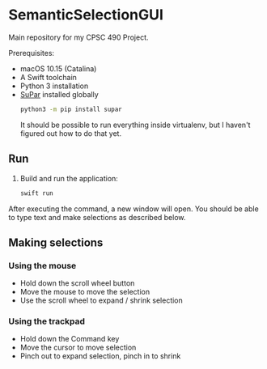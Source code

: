 # SemanticSelectionGUI

Main repository for my CPSC 490 Project.

Prerequisites:
- macOS 10.15 (Catalina)
- A Swift toolchain
- Python 3 installation
- [SuPar](https://github.com/yzhangcs/parser) installed globally
  ```sh
  python3 -m pip install supar
  ```
  It should be possible to run everything inside virtualenv, but I haven't
figured out how to do that yet.

## Run

1. Build and run the application:
  
    ```sh
    swift run
    ```
  
  After executing the command, a new window will open. You should be able to type text and make selections as described below.

## Making selections

### Using the mouse

- Hold down the scroll wheel button
- Move the mouse to move the selection
- Use the scroll wheel to expand / shrink selection

### Using the trackpad

- Hold down the Command key
- Move the cursor to move selection
- Pinch out to expand selection, pinch in to shrink

